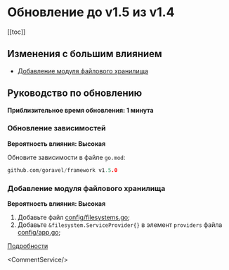 # Обновление до v1.5 из v1.4

[[toc]]

## Изменения с большим влиянием

- [Добавление модуля файлового хранилища](#add-file-storage-module)

## Руководство по обновлению

**Приблизительное время обновления: 1 минута**

### Обновление зависимостей

**Вероятность влияния: Высокая**

Обновите зависимости в файле `go.mod`:

```go
github.com/goravel/framework v1.5.0
```

### Добавление модуля файлового хранилища

**Вероятность влияния: Высокая**

1. Добавьте файл [config/filesystems.go](https://github.com/goravel/goravel/blob/v1.5.0/config/filesystems.go);
2. Добавьте `&filesystem.ServiceProvider{}` в элемент `providers` файла [config/app.go](https://github.com/goravel/goravel/blob/v1.5.0/config/app.go);

[Подробности](../digging-deeper/filesystem.md)

&lt;CommentService/&gt;